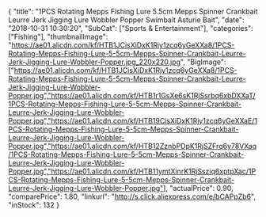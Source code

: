{
	"title": "1PCS Rotating Mepps Fishing Lure 5.5cm Mepps Spinner Crankbait Leurre Jerk Jigging Lure Wobbler Popper Swimbait  Asturie Bait",
	"date": "2018-10-31 10:30:20",
	"SubCat": ["Sports & Entertainment"],
	"categories": ["Fishing"],
	"thumbnailImage": "https://ae01.alicdn.com/kf/HTB1JCisXiDxK1Rjy1zcq6yGeXXa8/1PCS-Rotating-Mepps-Fishing-Lure-5-5cm-Mepps-Spinner-Crankbait-Leurre-Jerk-Jigging-Lure-Wobbler-Popper.jpg_220x220.jpg",
	"BigImage": ["https://ae01.alicdn.com/kf/HTB1JCisXiDxK1Rjy1zcq6yGeXXa8/1PCS-Rotating-Mepps-Fishing-Lure-5-5cm-Mepps-Spinner-Crankbait-Leurre-Jerk-Jigging-Lure-Wobbler-Popper.jpg","https://ae01.alicdn.com/kf/HTB1r1GsXe6sK1RjSsrbq6xbDXXaT/1PCS-Rotating-Mepps-Fishing-Lure-5-5cm-Mepps-Spinner-Crankbait-Leurre-Jerk-Jigging-Lure-Wobbler-Popper.jpg","https://ae01.alicdn.com/kf/HTB19CisXiDxK1Rjy1zcq6yGeXXaE/1PCS-Rotating-Mepps-Fishing-Lure-5-5cm-Mepps-Spinner-Crankbait-Leurre-Jerk-Jigging-Lure-Wobbler-Popper.jpg","https://ae01.alicdn.com/kf/HTB12ZznbPDpK1RjSZFrq6y78VXaq/1PCS-Rotating-Mepps-Fishing-Lure-5-5cm-Mepps-Spinner-Crankbait-Leurre-Jerk-Jigging-Lure-Wobbler-Popper.jpg","https://ae01.alicdn.com/kf/HTB11ymtXinrK1RjSsziq6xptpXac/1PCS-Rotating-Mepps-Fishing-Lure-5-5cm-Mepps-Spinner-Crankbait-Leurre-Jerk-Jigging-Lure-Wobbler-Popper.jpg"],
	"actualPrice": 0.90,
	"comparePrice": 1.80,
	"linkurl": "http://s.click.aliexpress.com/e/bCAPpZb6",
	"inStock": 132
}
